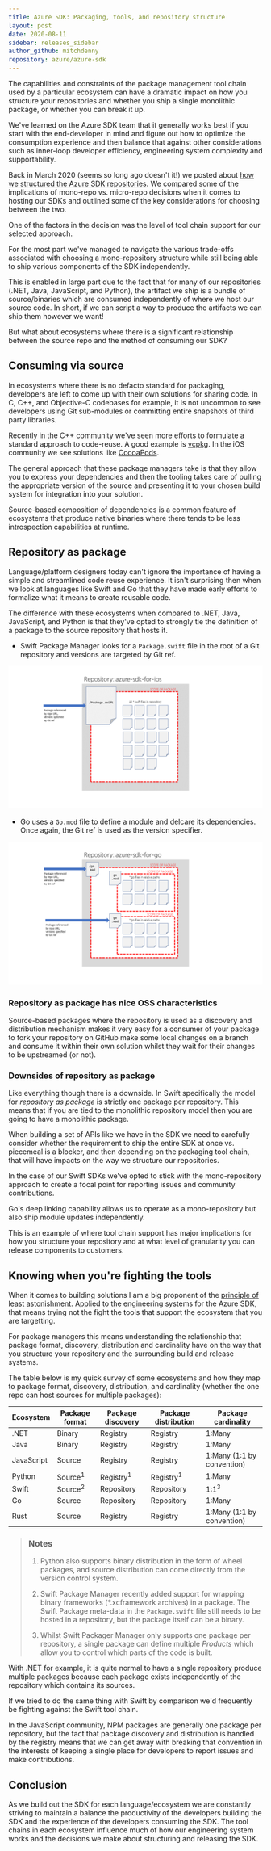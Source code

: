 ```yaml
---
title: Azure SDK: Packaging, tools, and repository structure
layout: post
date: 2020-08-11
sidebar: releases_sidebar
author_github: mitchdenny
repository: azure/azure-sdk
---
```


The capabilities and constraints of the package management tool chain used by a particular ecosystem can have a dramatic impact on how you structure your repositories and whether you ship a single monolithic package, or whether you can break it up.

We've learned on the Azure SDK team that it generally works best if you start with the end-developer in mind and figure out how to optimize the consumption experience and then balance that against other considerations such as inner-loop developer efficiency, engineering system complexity and supportability.

Back in March 2020 (seems so long ago doesn't it!) we posted about [how we structured the Azure SDK repositories](https://devblogs.microsoft.com/azure-sdk/building-the-azure-sdk-repository-structure/). We compared some of the implications of mono-repo vs. micro-repo decisions when it comes to hosting our SDKs and outlined some of the key considerations for choosing between the two.

One of the factors in the decision was the level of tool chain support for our selected approach.

For the most part we've managed to navigate the various trade-offs associated with choosing a mono-repository structure while still being able to ship various components of the SDK independently.

This is enabled in large part due to the fact that for many of our repositories (.NET, Java, JavaScript, and Python), the artifact we ship is a bundle of source/binaries which are consumed independently of where we host our source code. In short, if we can script a way to produce the artifacts we can ship them however we want!

But what about ecosystems where there is a significant relationship between the source repo and the method of consuming our SDK?

## Consuming via source

In ecosystems where there is no defacto standard for packaging, developers are left to come up with their own solutions for sharing code. In C, C++, and Objective-C codebases for example, it is not uncommon to see developers using Git sub-modules or committing entire snapshots of third party libraries.

Recently in the C++ community we've seen more efforts to formulate a standard approach to code-reuse. A good example is [vcpkg](https://github.com/Microsoft/vcpkg). In the iOS community we see solutions like [CocoaPods](https://cocoapods.org/).

The general approach that these package managers take is that they allow you to express your dependencies and then the tooling takes care of pulling the appropriate version of the source and presenting it to your chosen build system for integration into your solution.

Source-based composition of dependencies is a common feature of ecosystems that produce native binaries where there tends to be less introspection capabilities at runtime.

## Repository as package

Language/platform designers today can't ignore the importance of having a simple and streamlined code reuse experience. It isn't surprising then when we look at languages like Swift and Go that they have made early efforts to formalize what it means to create reusable code.

The difference with these ecosystems when compared to .NET, Java, JavaScript, and Python is that they've opted to strongly tie the definition of a package to the source repository that hosts it.

* Swift Package Manager looks for a ```Package.swift``` file in the root of a Git repository and versions are targeted by Git ref.

![Swift Package Structure](/images/posts/swift-package-structure.PNG)

* Go uses a ```Go.mod``` file to define a module and delcare its dependencies. Once again, the Git ref is used as the version specifier.

![Go Package Structure](/images/posts/go-package-structure.PNG)



### Repository as package has nice OSS characteristics

Source-based packages where the repository is used as a discovery and distribution mechanism makes it very easy for a consumer of your package to fork your repository on GitHub make some local changes on a branch and consume it within their own solution whilst they wait for their changes to be upstreamed (or not).

### Downsides of repository as package

Like everything though there is a downside. In Swift specifically the model for _repository as package_ is strictly one package per repository. This means that if you are tied to the monolithic repository model then you are going to have a monolithic package.

When building a set of APIs like we have in the SDK we need to carefully consider whether the requirement to ship the entire SDK at once vs. piecemeal is a blocker, and then depending on the packaging tool chain, that will have impacts on the way we structure our repositories.

In the case of our Swift SDKs we've opted to stick with the mono-repository approach to create a focal point for reporting issues and community contributions.

Go's deep linking capability allows us to operate as a mono-repository but also ship module updates independently.

This is an example of where tool chain support has major implications for how you structure your repository and at what level of granularity you can release components to customers.

## Knowing when you're fighting the tools

When it comes to building solutions I am a big proponent of the [principle of least astonishment](https://en.wikipedia.org/wiki/Principle_of_least_astonishment). Applied to the engineering systems for the Azure SDK, that means trying not the fight the tools that support the ecosystem that you are targetting.

For package managers this means understanding the relationship that package format, discovery, distribution and cardinality have on the way that you structure your repository and the surrounding build and release systems.

The table below is my quick survey of some ecosystems and how they map to package format, discovery, distribution, and cardinality (whether the one repo can host sources for multiple packages):

|Ecosystem|Package format|Package discovery|Package distribution|Package cardinality
|--|--|--|--|--|
|.NET|Binary|Registry|Registry|1:Many
|Java|Binary|Registry|Registry|1:Many
|JavaScript|Source|Registry|Registry|1:Many (1:1 by convention)
|Python|Source<sup>1</sup>|Registry<sup>1</sup>|Registry<sup>1</sup>|1:Many
|Swift|Source<sup>2</sup>|Repository|Repository|1:1<sup>3</sup>
|Go|Source|Repository|Repository|1:Many
|Rust|Source|Registry|Registry|1:Many (1:1 by convention)

> ### Notes
> 1. Python also supports binary distribution in the form of wheel packages, and source distribution can come directly from the version control system.
>
> 2. Swift Package Manager recently added support for wrapping binary frameworks (*.xcframework archives) in a package. The Swift Package meta-data in the ```Package.swift``` file still needs to be hosted in a repository, but the package itself can be a binary.
>
> 3. Whilst Swift Packager Manager only supports one package per repository, a single package can define multiple _Products_ which allow you to control which parts of the code is built.

With .NET for example, it is quite normal to have a single repository produce multiple packages because each package exists independently of the repository which contains its sources.

If we tried to do the same thing with Swift by comparison we'd frequently be fighting against the Swift tool chain.

In the JavaScript community, NPM packages are generally one package per repository, but the fact that package discovery and distribution is handled by the registry means that we can get away with breaking that convention in the interests of keeping a single place for developers to report issues and make contributions.

## Conclusion

As we build out the SDK for each language/ecosystem we are constantly striving to maintain a balance the productivity of the developers building the SDK and the experience of the developers consuming the SDK. The tool chains in each ecosystem influence much of how our engineering system works and the decisions we make about structuring and releasing the SDK.
